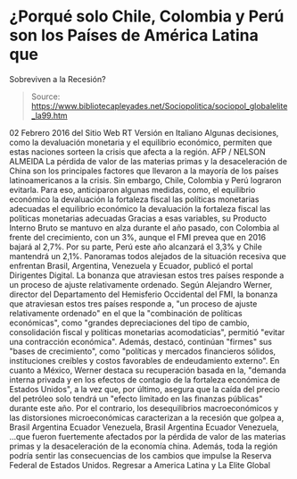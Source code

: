 # ¿Porqué solo Chile, Colombia y Perú son los Países de América Latina que 
Sobreviven a la Recesión?

> Source: https://www.bibliotecapleyades.net/Sociopolitica/sociopol_globalelite_la99.htm

02 Febrero 2016
del Sitio Web RT
Versión en Italiano
Algunas decisiones, como
la devaluación monetaria y el equilibrio económico,
permiten que estas naciones sorteen la crisis que afecta a la región. AFP / NELSON ALMEIDA
La pérdida de valor de las materias primas y la desaceleración de China son los principales factores que llevaron a la mayoría de los países latinoamericanos a la crisis.
Sin embargo, Chile, Colombia y Perú lograron evitarla.
Para eso, anticiparon algunas medidas, como,
el equilibrio económico la devaluación la fortaleza fiscal las políticas monetarias adecuadas
el equilibrio económico
la devaluación
la fortaleza fiscal
las políticas monetarias adecuadas
Gracias a esas variables, su Producto Interno Bruto se mantuvo en alza durante el año pasado, con Colombia al frente del crecimiento, con un 3%, aunque el FMI prevea que en 2016 bajará al 2,7%.
Por su parte, Perú este año alcanzará el 3,3% y Chile mantendrá un 2,1%.
Panoramas todos alejados de la situación recesiva que enfrentan Brasil, Argentina, Venezuela y Ecuador, publicó el portal Dirigentes Digital.
La bonanza que atraviesan estos tres países
responde a un proceso de ajuste
relativamente ordenado.
Según Alejandro Werner, director del Departamento del Hemisferio Occidental del FMI, la bonanza que atraviesan estos tres países responde a,
"un proceso de ajuste relativamente ordenado" en el que la "combinación de políticas económicas", como "grandes depreciaciones del tipo de cambio, consolidación fiscal y políticas monetarias acomodaticias", permitió "evitar una contracción económica".
Además, destacó,
continúan "firmes" sus "bases de crecimiento", como "políticas y mercados financieros sólidos, instituciones creíbles y costos favorables de endeudamiento externo".
En cuanto a México, Werner destaca su recuperación basada en la,
"demanda interna privada y en los efectos de contagio de la fortaleza económica de Estados Unidos", a la vez que, por último, asegura que la caída del precio del petróleo solo tendrá un "efecto limitado en las finanzas públicas" durante este año.
Por el contrario, los desequilibrios macroeconómicos y las distorsiones microeconómicas caracterizan a la recesión que golpea a,
Brasil Argentina Ecuador Venezuela,
Brasil
Argentina
Ecuador
Venezuela,
...que fueron fuertemente afectados por la pérdida de valor de las materias primas y la desaceleración de la economía china.
Además, toda la región podría sentir las consecuencias de los cambios que impulse la Reserva Federal de Estados Unidos.
Regresar a America Latina y La Elite Global
